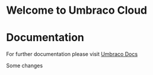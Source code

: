 # Welcome to Umbraco Cloud

# Documentation

For further documentation please visit [Umbraco Docs](https://docs.umbraco.com)

Some changes